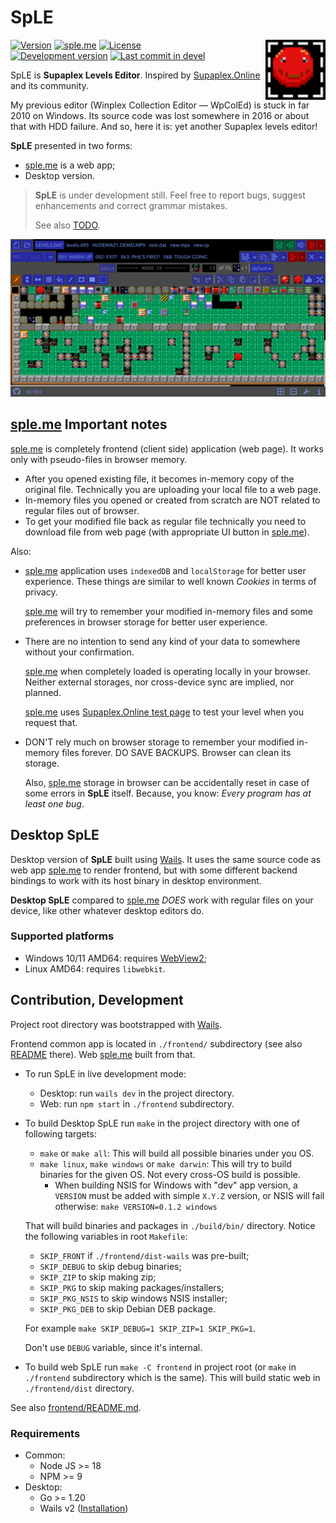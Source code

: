 # SpLE

<img src="frontend/public/favicon.svg" alt="SpLE icon" align="right" width="96" height="96">

[![Version](https://img.shields.io/github/package-json/v/vovan-ve/supaplex-levels-editor?filename=frontend%2Fpackage.json)](https://github.com/Vovan-VE/supaplex-levels-editor/releases)
[![sple.me](https://img.shields.io/badge/https-sple.me-blue)][sple.me]
[![License](https://img.shields.io/github/license/vovan-ve/supaplex-levels-editor)](./LICENSE)
<br>
[![Development version](https://img.shields.io/github/package-json/v/vovan-ve/supaplex-levels-editor/devel?filename=frontend%2Fpackage.json&label=in+dev)](https://github.com/Vovan-VE/supaplex-levels-editor/blob/devel/CHANGELOG.md)
[![Last commit in devel](https://img.shields.io/github/last-commit/vovan-ve/supaplex-levels-editor/devel)](https://github.com/Vovan-VE/supaplex-levels-editor/compare/devel)

SpLE is **Supaplex Levels Editor**. Inspired by [Supaplex.Online][spo] and its
community.

My previous editor (Winplex Collection Editor — WpColEd) is stuck in far 2010 on
Windows. Its source code was lost somewhere in 2016 or about that with HDD
failure. And so, here it is: yet another Supaplex levels editor!

**SpLE** presented in two forms:

- [sple.me][sple.me] is a web app;
- Desktop version.

> **SpLE** is under development still. Feel free to report bugs, suggest
> enhancements and correct grammar mistakes.
>
> See also [TODO](./TODO.md).

![screenshot](./.github/preview.png)

## [sple.me][sple.me] Important notes

[sple.me][sple.me] is completely frontend (client side) application (web page).
It works only with pseudo-files in browser memory.

- After you opened existing file, it becomes in-memory copy of the original
  file. Technically you are uploading your local file to a web page.
- In-memory files you opened or created from scratch are NOT related to regular
  files out of browser.
- To get your modified file back as regular file technically you need to
  download file from web page (with appropriate UI button in
  [sple.me][sple.me]).

Also:

- [sple.me][sple.me] application uses `indexedDB` and `localStorage` for better
  user experience. These things are similar to well known _Cookies_ in terms of
  privacy.

  [sple.me][sple.me] will try to remember your modified in-memory files and some
  preferences in browser storage for better user experience.

- There are no intention to send any kind of your data to somewhere without your
  confirmation.

  [sple.me][sple.me] when completely loaded is operating locally in your
  browser. Neither external storages, nor cross-device sync are implied, nor
  planned.

  [sple.me][sple.me] uses [Supaplex.Online test page][spo.test] to test your
  level when you request that.

- DON'T rely much on browser storage to remember your modified in-memory files
  forever. DO SAVE BACKUPS. Browser can clean its storage.

  Also, [sple.me][sple.me] storage in browser can be accidentally reset in case
  of some errors in **SpLE** itself. Because, you know: _Every program has at
  least one bug_.

## Desktop SpLE

Desktop version of **SpLE** built using [Wails][wails]. It uses the same source
code as web app [sple.me][sple.me] to render frontend, but with some different
backend bindings to work with its host binary in desktop environment.

**Desktop SpLE** compared to [sple.me][sple.me] _DOES_ work with regular files
on your device, like other whatever desktop editors do.

### Supported platforms

- Windows 10/11 AMD64: requires [WebView2](https://developer.microsoft.com/en-us/microsoft-edge/webview2/);
- Linux AMD64: requires `libwebkit`.

## Contribution, Development

Project root directory was bootstrapped with [Wails][wails].

Frontend common app is located in `./frontend/` subdirectory (see also
[README](./frontend/README.md) there). Web [sple.me][sple.me] built from that.

- To run SpLE in live development mode:
  - Desktop: run `wails dev` in the project directory.
  - Web: run `npm start` in `./frontend` subdirectory.
- To build Desktop SpLE run `make` in the project directory with one of
  following targets:
  - `make` or `make all`: This will build all possible binaries under you OS.
  - `make linux`, `make windows` or `make darwin`: This will try to build
    binaries for the given OS. Not every cross-OS build is possible.
    - When building NSIS for Windows with "dev" app version, a `VERSION` must be
      added with simple `X.Y.Z` version, or NSIS will fail otherwise:
      `make VERSION=0.1.2 windows`

  That will build binaries and packages in `./build/bin/` directory. Notice the
  following variables in root `Makefile`:
  - `SKIP_FRONT` if `./frontend/dist-wails` was pre-built;
  - `SKIP_DEBUG` to skip debug binaries;
  - `SKIP_ZIP` to skip making zip;
  - `SKIP_PKG` to skip making packages/installers;
  - `SKIP_PKG_NSIS` to skip windows NSIS installer;
  - `SKIP_PKG_DEB` to skip Debian DEB package.

  For example `make SKIP_DEBUG=1 SKIP_ZIP=1 SKIP_PKG=1`.

  Don't use `DEBUG` variable, since it's internal.
- To build web SpLE run `make -C frontend` in project root (or `make` in
  `./frontend` subdirectory which is the same). This will build static web in
  `./frontend/dist` directory.

See also [frontend/README.md](./frontend/README.md).

### Requirements

- Common:
  - Node JS >= 18
  - NPM >= 9
- Desktop:
  - Go >= 1.20
  - Wails v2 ([Installation](https://wails.io/docs/gettingstarted/installation))

[sple.me]: https://sple.me
[spo]: https://www.supaplex.online/
[spo.test]: https://www.supaplex.online/test/
[wails]: https://wails.io
